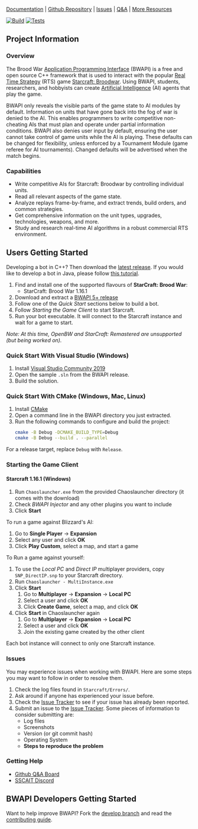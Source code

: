 [Documentation](http://bwapi.github.io/) | [Github Repository](https://github.com/bwapi/bwapi) | [Issues](https://github.com/bwapi/bwapi/issues) | [Q&A](https://github.com/bwapi/bwapi/discussions/categories/q-a) | [More Resources](https://github.com/bwapi/bwapi/wiki/Useful-Links)

[![Build](https://github.com/bwapi/bwapi/actions/workflows/build.yml/badge.svg)](https://github.com/bwapi/bwapi/actions/workflows/build.yml) [![Tests](https://github.com/bwapi/bwapi/actions/workflows/test.yml/badge.svg)](https://github.com/bwapi/bwapi/actions/workflows/test.yml)

## Project Information

### Overview

The Brood War [Application Programming Interface](https://en.wikipedia.org/wiki/Application_programming_interface) (BWAPI)
is a free and open source C++ framework that is used to interact with the popular
[Real Time Strategy](https://en.wikipedia.org/wiki/Real-time_strategy) (RTS) game
[Starcraft: Broodwar](http://www.blizzard.com/games/sc/). Using BWAPI, students, researchers, and hobbyists can
create [Artificial Intelligence](https://en.wikipedia.org/wiki/Artificial_intelligence) (AI) agents that play the game.

BWAPI only reveals the visible parts of the game state to AI modules by default. Information on units
that have gone back into the fog of war is denied to the AI. This enables programmers to write competitive
non-cheating AIs that must plan and operate under partial information conditions. BWAPI also denies
user input by default, ensuring the user cannot take control of game units while the AI is playing.
These defaults can be changed for flexibility, unless enforced by a Tournament Module (game referee for
AI tournaments). Changed defaults will be advertised when the match begins.


### Capabilities

 - Write competitive AIs for Starcraft: Broodwar by controlling individual units.
 - Read all relevant aspects of the game state.
 - Analyze replays frame-by-frame, and extract trends, build orders, and common strategies.
 - Get comprehensive information on the unit types, upgrades, technologies, weapons, and more.
 - Study and research real-time AI algorithms in a robust commercial RTS environment.

 
## Users Getting Started
Developing a bot in C++? Then download the [latest release](https://github.com/bwapi/bwapi/releases). If you would like to develop a bot in Java, please follow [this tutorial](http://sscaitournament.com/index.php?action=tutorial).

1. Find and install one of the supported flavours of **StarCraft: Brood War**:
   - StarCraft: Brood War 1.16.1
2. Download and extract a [BWAPI 5+ release](https://github.com/bwapi/bwapi/releases)
3. Follow one of the *Quick Start* sections below to build a bot.
4. Follow *Starting the Game Client* to start Starcraft.
5. Run your bot executable. It will connect to the Starcraft instance and wait for a game to start.

*Note: At this time, OpenBW and StarCraft: Remastered are unsupported (but being worked on).*

### Quick Start With Visual Studio (Windows)

1. Install [Visual Studio Community 2019](https://visualstudio.microsoft.com/vs/)
2. Open the sample `.sln` from the BWAPI release.
3. Build the solution.

### Quick Start With CMake (Windows, Mac, Linux)

1. Install [CMake](https://cmake.org/)
2. Open a command line in the BWAPI directory you just extracted.
3. Run the following commands to configure and build the project:
    ```sh
    cmake -B Debug -DCMAKE_BUILD_TYPE=Debug
    cmake -B Debug --build . --parallel
    ```

For a release target, replace `Debug` with `Release`.

### Starting the Game Client

#### Starcraft 1.16.1 (Windows)
1. Run `Chaoslauncher.exe` from the provided Chaoslauncher directory (it comes with the download)
2. Check *BWAPI Injector* and any other plugins you want to include
3. Click **Start**

To run a game against Blizzard's AI:
  1. Go to **Single Player** -> **Expansion**
  2. Select any user and click **OK**
  3. Click **Play Custom**, select a map, and start a game

To Run a game against yourself:
  1. To use the *Local PC* and *Direct IP* multiplayer providers, copy `SNP_DirectIP.snp` to your Starcraft directory.
  2. Run `Chaoslauncher - MultiInstance.exe`
  3. Click **Start**
      1. Go to **Multiplayer** -> **Expansion** -> **Local PC**
      2. Select a user and click **OK**
      3. Click **Create Game**, select a map, and click **OK**
  4. Click **Start** in Chaoslauncher again
      1. Go to **Multiplayer** -> **Expansion** -> **Local PC**
      2. Select a user and click **OK**
      3. Join the existing game created by the other client

Each bot instance will connect to only one Starcraft instance.

### Issues
You may experience issues when working with BWAPI. Here are some steps you may want to follow in order to resolve them.
1. Check the log files found in `Starcraft/Errors/`.
2. Ask around if anyone has experienced your issue before.
3. Check the [Issue Tracker](https://github.com/bwapi/bwapi/issues) to see if your issue has already been reported.
4. Submit an issue to the [Issue Tracker](https://github.com/bwapi/bwapi/issues). Some pieces of information to consider submitting are:
   - Log files
   - Screenshots
   - Version (or git commit hash)
   - Operating System
   - **Steps to reproduce the problem**

### Getting Help
- [Github Q&A Board](https://github.com/bwapi/bwapi/discussions/categories/q-a)
- [SSCAIT Discord](https://discordapp.com/invite/w9wRRrF)

## BWAPI Developers Getting Started
Want to help improve BWAPI? Fork the [develop branch](https://github.com/bwapi/bwapi/tree/develop) and read the [contributing guide](CONTRIBUTING.md).

